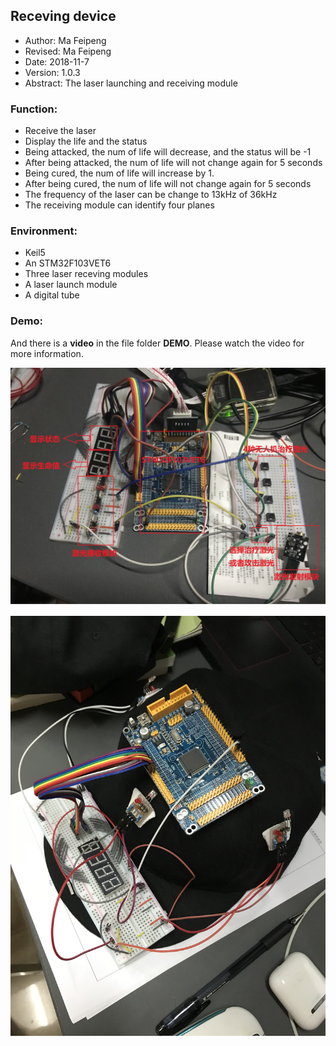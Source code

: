 ## Receving device
- Author: Ma Feipeng
- Revised: Ma Feipeng
- Date: 2018-11-7
- Version: 1.0.3
- Abstract: The laser launching and receiving module
### Function:
- Receive the laser
- Display the life and the status
- Being attacked, the num of life will decrease, and the status will be -1
- After being attacked, the num of life will not change again for 5 seconds
- Being cured, the num of life will increase by 1.
- After being cured, the num of life will not change again for 5 seconds
- The frequency of the laser can be change to 13kHz of 36kHz
- The receiving module can identify four planes
### Environment:
- Keil5
- An STM32F103VET6	
- Three laser receving modules
- A laser launch module
- A digital tube
### Demo:
And there is a **video**  in the file folder **DEMO**.
Please watch the video for more information.

![laser_launch](DEMO/laser_launch.jpg)

![head](DEMO/head.JPG)



